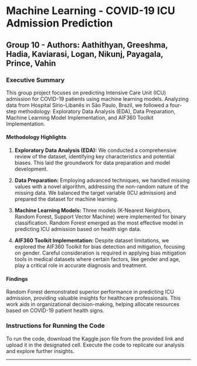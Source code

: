 # Machine Learning - COVID-19 ICU Admission Prediction

## Group 10 - Authors: Aathithyan, Greeshma, Hadia, Kaviarasi, Logan, Nikunj, Payagala, Prince, Vahin

### Executive Summary

This group project focuses on predicting Intensive Care Unit (ICU) admission for COVID-19 patients using machine learning models. Analyzing data from Hospital Sírio-Libanês in São Paulo, Brazil, we followed a four-step methodology: Exploratory Data Analysis (EDA), Data Preparation, Machine Learning Model Implementation, and AIF360 Toolkit Implementation.

#### Methodology Highlights

1. **Exploratory Data Analysis (EDA):** We conducted a comprehensive review of the dataset, identifying key characteristics and potential biases. This laid the groundwork for data preparation and model development.

2. **Data Preparation:** Employing advanced techniques, we handled missing values with a novel algorithm, addressing the non-random nature of the missing data. We balanced the target variable (ICU admission) and prepared the dataset for machine learning.

3. **Machine Learning Models:** Three models (K-Nearest Neighbors, Random Forest, Support Vector Machine) were implemented for binary classification. Random Forest emerged as the most effective model in predicting ICU admission based on health sign data.

4. **AIF360 Toolkit Implementation:** Despite dataset limitations, we explored the AIF360 Toolkit for bias detection and mitigation, focusing on gender. Careful consideration is required in applying bias mitigation tools in medical datasets where certain factors, like gender and age, play a critical role in accurate diagnosis and treatment.

#### Findings

Random Forest demonstrated superior performance in predicting ICU admission, providing valuable insights for healthcare professionals. This work aids in organizational decision-making, helping allocate resources based on COVID-19 patient health signs.

### Instructions for Running the Code

To run the code, download the Kaggle.json file from the provided link and upload it in the designated cell. Execute the code to replicate our analysis and explore further insights.

---

